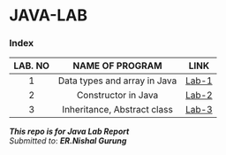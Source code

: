 # JAVA-LAB

### Index

LAB. NO | NAME OF PROGRAM | LINK
:------:|:----------------------------:|:-----:
1 | Data types and array in Java | [Lab-1](Lab-1/README.md)
2 | Constructor in Java | [Lab-2](Lab-2/README.md)
3 | Inheritance, Abstract class |[Lab-3](Lab-3/README.md)


***This repo is for Java Lab Report***\
*Submitted to*: ***ER.Nishal Gurung***
